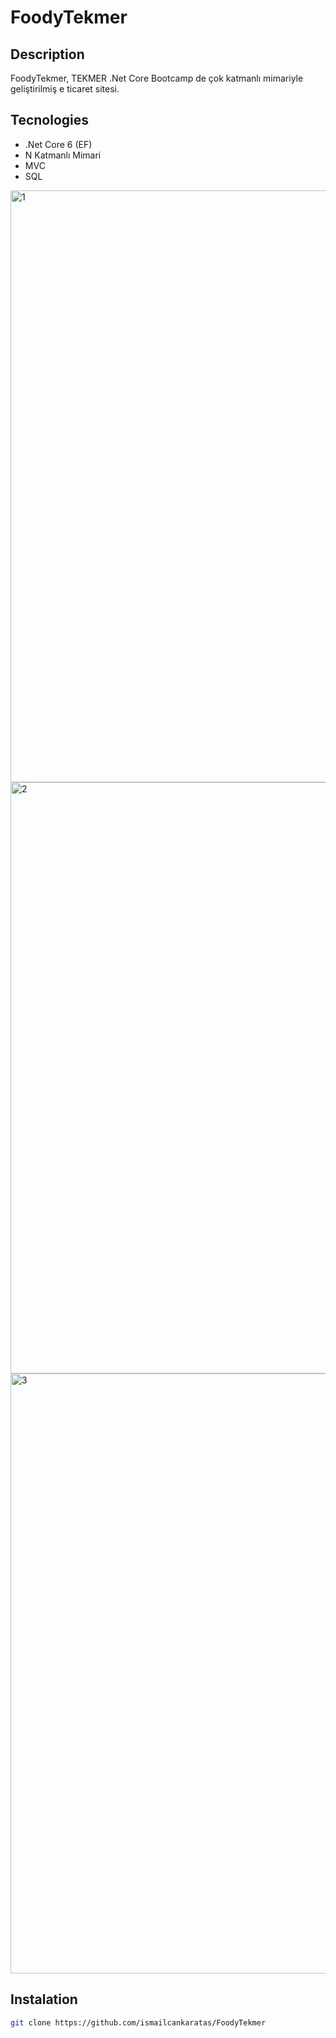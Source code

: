 # FoodyTekmer

## Description
FoodyTekmer, TEKMER .Net Core Bootcamp de çok katmanlı mimariyle geliştirilmiş e ticaret sitesi.

## Tecnologies

- .Net Core 6 (EF)
- N Katmanlı Mimari
- MVC
- SQL

<img width="947" alt="1" src="https://github.com/ismailcankaratas/FoodyTekmer/assets/64715337/514b5cd2-18c7-4ecf-b18a-fca3e0850f5c">
<img width="946" alt="2" src="https://github.com/ismailcankaratas/FoodyTekmer/assets/64715337/2513442a-dbe6-41a9-86c1-3178e950fe21">
<img width="960" alt="3" src="https://github.com/ismailcankaratas/FoodyTekmer/assets/64715337/48d5ad22-e4e5-479a-8b75-43011809a4bd">


## Instalation

```sh
git clone https://github.com/ismailcankaratas/FoodyTekmer
```
